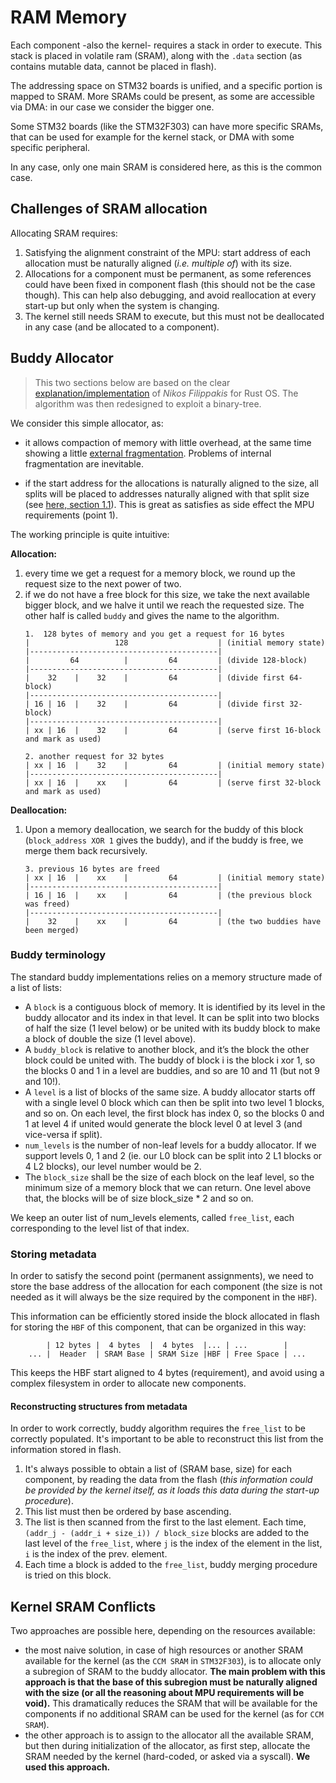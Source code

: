 # RAM Memory
Each component -also the kernel- requires a stack in order to execute.
This stack is placed in volatile ram (SRAM), along with the `.data` section (as contains mutable data, cannot be placed in flash).

The addressing space on STM32 boards is unified, and a specific portion is mapped to SRAM. More SRAMs could be present, as some are accessible via DMA: in our case we consider the bigger one.

Some STM32 boards (like the STM32F303) can have more specific SRAMs, that can be used for example for the kernel stack, or DMA with some specific peripheral.

In any case, only one main SRAM is considered here, as this is the common case.

## Challenges of SRAM allocation
Allocating SRAM requires:
1. Satisfying the alignment constraint of the MPU: start address of each allocation must be naturally aligned (*i.e. multiple of*) with its size.
2. Allocations for a component must be permanent, as some references could have been fixed in component flash (this should not be the case though). This can help also debugging, and avoid reallocation at every start-up but only when the system is changing. 
3. The kernel still needs SRAM to execute, but this must not be deallocated in any case (and be allocated to a component).

## Buddy Allocator
>This two sections below are based on the clear [explanation/implementation](https://nfil.dev/kernel/rust/coding/rust-buddy-allocator/) of *Nikos Filippakis* for Rust OS. The algorithm was then redesigned to exploit a binary-tree.

We consider this simple allocator, as:

- it allows compaction of memory with little overhead, at the same time showing a little [external fragmentation](https://en.wikipedia.org/wiki/Fragmentation_(computer)#External_fragmentation).
Problems of internal fragmentation are inevitable. 

- if the start address for the allocations is naturally aligned to the size, all splits will be placed to addresses naturally aligned with that split size (see [here, section 1.1](https://cs.au.dk/~gerth/papers/actainformatica05.pdf)). This is great as satisfies as side effect the MPU requirements (point 1).

The working principle is quite intuitive:

**Allocation:**
1. every time we get a request for a memory block, we round up the request size to the next power of two.
2. if we do not have a free block for this size, we take the next available bigger block, and we halve it until we reach the requested size. The other half is called `buddy` and gives the name to the algorithm.
    ```
    1.  128 bytes of memory and you get a request for 16 bytes
    |                   128                    | (initial memory state)
    |------------------------------------------|
    |         64          |         64         | (divide 128-block)
    |------------------------------------------|
    |    32    |    32    |         64         | (divide first 64-block)
    |------------------------------------------|
    | 16 | 16  |    32    |         64         | (divide first 32-block)
    |------------------------------------------|
    | xx | 16  |    32    |         64         | (serve first 16-block and mark as used)
    
    2. another request for 32 bytes
    | xx | 16  |    32    |         64         | (initial memory state)
    |------------------------------------------|
    | xx | 16  |    xx    |         64         | (serve first 32-block and mark as used)
    ```

**Deallocation:**
1. Upon a memory deallocation, we search for the buddy of this block (`block_address XOR 1` gives the buddy), and if the buddy is free, we merge them back recursively.
    ```
    3. previous 16 bytes are freed
    | xx | 16  |    xx    |         64         | (initial memory state)
    |------------------------------------------|
    | 16 | 16  |    xx    |         64         | (the previous block was freed)
    |------------------------------------------|
    |    32    |    xx    |         64         | (the two buddies have been merged)
    ```

### Buddy terminology
The standard buddy implementations relies on a memory structure made of a list of lists:

- A `block` is a contiguous block of memory. It is identified by its level in the buddy allocator and its index in that level. It can be split into two blocks of half the size (1 level below) or be united with its buddy block to make a block of double the size (1 level above).
- A `buddy_block` is relative to another block, and it’s the block the other block could be united with. The buddy of block i is the block i xor 1, so the blocks 0 and 1 in a level are buddies, and so are 10 and 11 (but not 9 and 10!).
- A `level` is a list of blocks of the same size. A buddy allocator starts off with a single level 0 block which can then be split into two level 1 blocks, and so on. On each level, the first block has index 0, so the blocks 0 and 1 at level 4 if united would generate the block level 0 at level 3 (and vice-versa if split).
- `num_levels` is the number of non-leaf levels for a buddy allocator. If we support levels 0, 1 and 2 (ie. our L0 block can be split into 2 L1 blocks or 4 L2 blocks), our level number would be 2.
- The `block_size` shall be the size of each block on the leaf level, so the minimum size of a memory block that we can return. One level above that, the blocks will be of size block_size * 2 and so on.

We keep an outer list of num_levels elements, called `free_list`, each corresponding to the level list of that index.

### Storing metadata
In order to satisfy the second point (permanent assignments), we need to store the base address of the allocation for each component (the size is not needed as it will always be the size required by the component in the `HBF`).

This information can be efficiently stored inside the block allocated in flash for storing the `HBF` of this component, that can be organized in this way:

```
        | 12 bytes |  4 bytes  |  4 bytes  |... | ...        |
    ... |  Header  | SRAM Base | SRAM Size |HBF | Free Space | ... 
```

This keeps the HBF start aligned to 4 bytes (requirement), and avoid using a complex filesystem in order to allocate new components.

#### Reconstructing structures from metadata
In order to work correctly, buddy algorithm requires the `free_list` to be correctly populated. It's important to be able to reconstruct this list from the information stored in flash.

1. It's always possible to obtain a list of (SRAM base, size) for each component, by reading the data from the flash (*this information could be provided by the kernel itself, as it loads this data during the start-up procedure*).
2. This list must then be ordered by base ascending.
3. The list is then scanned from the first to the last element. Each time, `(addr_j - (addr_i + size_i)) / block_size` blocks are added to the last level of the `free_list`, where `j` is the index of the element in the list, `i` is the index of the prev. element.
4. Each time a block is added to the `free_list`, buddy merging procedure is tried on this block.


## Kernel SRAM Conflicts
Two approaches are possible here, depending on the resources available:
- the most naive solution, in case of high resources or another SRAM available for the kernel (as the `CCM SRAM` in `STM32F303`), is to allocate only a subregion of SRAM to the buddy allocator. **The main problem with this approach is that the base of this subregion must be naturally aligned with the size (or all the reasoning about MPU requirements will be void).** This dramatically reduces the SRAM that will be available for the components if no additional SRAM can be used for the kernel (as for `CCM SRAM`).
- the other approach is to assign to the allocator all the available SRAM, but then during initialization of the allocator, as first step, allocate the SRAM needed by the kernel (hard-coded, or asked via a syscall). **We used this approach.**